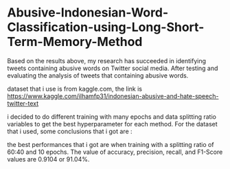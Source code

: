 # Abusive-Indonesian-Word-Classification-using-Long-Short-Term-Memory-Method

Based on the results above, my research has succeeded in identifying tweets containing abusive words on Twitter social media. After testing and evaluating the analysis of tweets that containing abusive words.

dataset that i use is from kaggle.com, the link is https://www.kaggle.com/ilhamfp31/indonesian-abusive-and-hate-speech-twitter-text

i decided to do different training with many epochs and data splitting ratio variables to get the best hyperparameter for each method. For the dataset that i used, some conclusions that i got are :

the best performances that i got are when training with a splitting ratio of 60:40 and 10 epochs. The value of accuracy, precision, recall, and F1-Score values are 0.9104 or 91.04%.  

